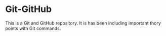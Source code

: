 # Git-GitHub
This is a Git and GitHub repository. It is has been including important thory points with Git commands.
